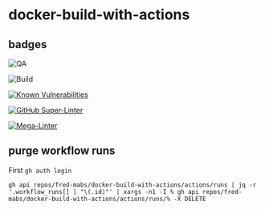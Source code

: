 # docker-build-with-actions

## badges

![QA](https://github.com/Fred-MabS/docker-build-with-actions/actions/workflows/qa.yml/badge.svg)

![Build](https://github.com/Fred-MabS/docker-build-with-actions/actions/workflows/docker-image.yml/badge.svg)

[![Known Vulnerabilities](https://snyk.io/test/github/Fred-MabS/docker-build-with-actions/badge.svg)](https://snyk.io/test/github/Fred-MabS/docker-build-with-actions)


[![GitHub Super-Linter](https://github.com/Fred-MabS/docker-build-with-actions/workflows/Lint%20Code%20Base/badge.svg)](https://github.com/marketplace/actions/super-linter)

[![Mega-Linter](https://github.com/Fred-MabS/docker-build-with-actions/workflows/Mega-Linter/badge.svg?branch=master)](https://github.com/marketplace/actions/mega-linter)

## purge workflow runs

First `gh auth login`

`gh api repos/fred-mabs/docker-build-with-actions/actions/runs | jq -r '.workflow_runs[] | "\(.id)"' | xargs -n1 -I % gh api repos/fred-mabs/docker-build-with-actions/actions/runs/% -X DELETE`